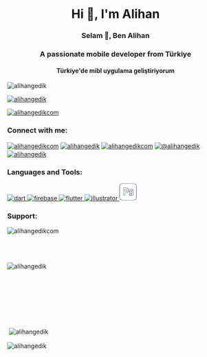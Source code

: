 <h1 align="center">Hi 👋, I'm Alihan</h1>
<h3 align="center">Selam 👋, Ben Alihan</h3>

<h3 align="center">A passionate mobile developer from Türkiye</h3>
<h4 align="center">Türkiye'de mibl uygulama geliştiriyorum</h4>


<p align="left"> <img src="https://komarev.com/ghpvc/?username=alihangedik&label=Profile%20views&color=0e75b6&style=flat" alt="alihangedik" /> </p>

<p align="left"> <a href="https://github.com/ryo-ma/github-profile-trophy"><img src="https://github-profile-trophy.vercel.app/?username=alihangedik" alt="alihangedik" /></a> </p>

<p align="left"> <a href="https://twitter.com/alihangedikcom" target="blank"><img src="https://img.shields.io/twitter/follow/alihangedikcom?logo=twitter&style=for-the-badge" alt="alihangedikcom" /></a> </p>

<h3 align="left">Connect with me:</h3>
<p align="left">
<a href="https://twitter.com/alihangedikcom" target="blank"><img align="center" src="https://raw.githubusercontent.com/rahuldkjain/github-profile-readme-generator/master/src/images/icons/Social/twitter.svg" alt="alihangedikcom" height="30" width="40" /></a>
<a href="https://linkedin.com/in/alihangedik" target="blank"><img align="center" src="https://raw.githubusercontent.com/rahuldkjain/github-profile-readme-generator/master/src/images/icons/Social/linked-in-alt.svg" alt="alihangedik" height="30" width="40" /></a>
<a href="https://instagram.com/alihangedikcom" target="blank"><img align="center" src="https://raw.githubusercontent.com/rahuldkjain/github-profile-readme-generator/master/src/images/icons/Social/instagram.svg" alt="alihangedikcom" height="30" width="40" /></a>
<a href="https://medium.com/@alihangedik" target="blank"><img align="center" src="https://raw.githubusercontent.com/rahuldkjain/github-profile-readme-generator/master/src/images/icons/Social/medium.svg" alt="@alihangedik" height="30" width="40" /></a>
<a href="https://www.youtube.com/c/alihangedik" target="blank"><img align="center" src="https://raw.githubusercontent.com/rahuldkjain/github-profile-readme-generator/master/src/images/icons/Social/youtube.svg" alt="alihangedik" height="30" width="40" /></a>
</p>

<h3 align="left">Languages and Tools:</h3>
<p align="left"> <a href="https://dart.dev" target="_blank" rel="noreferrer"> <img src="https://www.vectorlogo.zone/logos/dartlang/dartlang-icon.svg" alt="dart" width="40" height="40"/> </a> <a href="https://firebase.google.com/" target="_blank" rel="noreferrer"> <img src="https://www.vectorlogo.zone/logos/firebase/firebase-icon.svg" alt="firebase" width="40" height="40"/> </a> <a href="https://flutter.dev" target="_blank" rel="noreferrer"> <img src="https://www.vectorlogo.zone/logos/flutterio/flutterio-icon.svg" alt="flutter" width="40" height="40"/> </a> <a href="https://www.adobe.com/in/products/illustrator.html" target="_blank" rel="noreferrer"> <img src="https://www.vectorlogo.zone/logos/adobe_illustrator/adobe_illustrator-icon.svg" alt="illustrator" width="40" height="40"/> </a> <a href="https://www.photoshop.com/en" target="_blank" rel="noreferrer"> <img src="https://raw.githubusercontent.com/devicons/devicon/master/icons/photoshop/photoshop-line.svg" alt="photoshop" width="40" height="40"/> </a> </p>

<h3 align="left">Support:</h3>
<p><a href="https://www.buymeacoffee.com/alihangedikcom"> <img align="left" src="https://cdn.buymeacoffee.com/buttons/v2/default-yellow.png" height="50" width="210" alt="alihangedikcom" /></a></p><br><br>
<br><br>

<p><img align="left" src="https://github-readme-stats.vercel.app/api/top-langs?username=alihangedik&show_icons=true&locale=en&layout=compact" alt="alihangedik" /></p>
<br><br><br><br><br><br><br><br>
<p>&nbsp;<img align="center" src="https://github-readme-stats.vercel.app/api?username=alihangedik&show_icons=true&locale=en" alt="alihangedik" /></p>

<p><img align="center" src="https://github-readme-streak-stats.herokuapp.com/?user=alihangedik&" alt="alihangedik" /></p>
